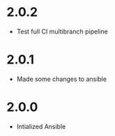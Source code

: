# 2.0.2
- Test full CI multibranch pipeline
# 2.0.1
- Made some changes to ansible
# 2.0.0
- Intialized Ansible